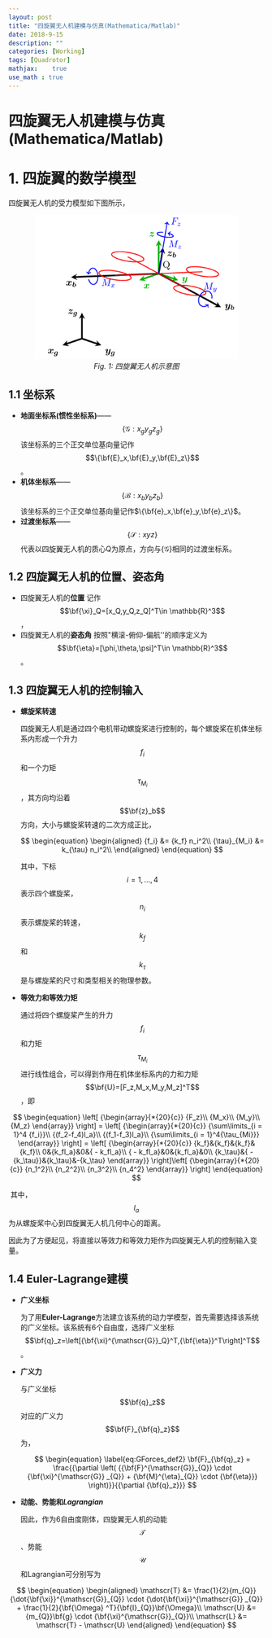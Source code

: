 ```yaml
---
layout: post
title: "四旋翼无人机建模与仿真(Mathematica/Matlab)"
date: 2018-9-15
description: ""
categories: [Working]
tags: [Quadrotor]
mathjax:    true
use_math : true
---
```



# 四旋翼无人机建模与仿真(Mathematica/Matlab)

# 1. 四旋翼的数学模型
四旋翼无人机的受力模型如下图所示，

<p align="center">
	<img src="\media\image\Quad_FM.png" width="400">
    <br>
    <em>Fig. 1: 四旋翼无人机示意图</em>
</p>




## 1.1 坐标系

- **地面坐标系(惯性坐标系)**——$$\{\mathscr{G}:x_{g}y_{g}z_{g}\}$$
   该坐标系的三个正交单位基向量记作$$\{\bf{E}_x,\bf{E}_y,\bf{E}_z\}$$。
- **机体坐标系**——$$\{\mathscr{B}:x_{b}y_{b}z_{b}\}$$
   该坐标系的三个正交单位基向量记作$\{\bf{e}_x,\bf{e}_y,\bf{e}_z\}$。
- **过渡坐标系**——$$\{\mathscr{S}:xyz\}$$
   代表以四旋翼无人机的质心Q为原点，方向与$\{\mathscr{G}\}$相同的过渡坐标系。

## 1.2 四旋翼无人机的位置、姿态角

- 四旋翼无人机的**位置**
    记作$$\bf{\xi}_Q=[x_Q,y_Q,z_Q]^T\in \mathbb{R}^3$$，
- 四旋翼无人机的**姿态角**
   按照"横滚-俯仰-偏航''的顺序定义为$$\bf{\eta}=[\phi,\theta,\psi]^T\in \mathbb{R}^3$$。

## 1.3 四旋翼无人机的控制输入

- **螺旋桨转速**

  四旋翼无人机是通过四个电机带动螺旋桨进行控制的，每个螺旋桨在机体坐标系内形成一个升力$$f_i$$和一个力矩$${\tau} _{M_i}$$，其方向均沿着$$\bf{z}_b$$方向，大小与螺旋桨转速的二次方成正比，

  $$
  \begin{equation}
  \begin{aligned}
  {f_i} &= {k_f} n_i^2\\
  {\tau}_{M_i} &= k_{\tau} n_i^2\\
  \end{aligned}
  \end{equation}
  $$

  其中，下标$$i=1,...,4$$表示四个螺旋桨，$$n_i$$表示螺旋桨的转速，$$k_f$$和$$k_{\tau}$$是与螺旋桨的尺寸和类型相关的物理参数。

- **等效力和等效力矩**

   通过将四个螺旋桨产生的升力$$f_i$$和力矩$${\tau}_{M_i}$$进行线性组合，可以得到作用在机体坐标系内的力和力矩$$\bf{U}=[F_z,M_x,M_y,M_z]^T$$，即

$$
\begin{equation}
\left[ {\begin{array}{*{20}{c}}
	{F_z}\\
	{M_x}\\
	{M_y}\\
	{M_z}
	\end{array}} \right] = \left[ {\begin{array}{*{20}{c}}
	{\sum\limits_{i = 1}^4 {f_i}}\\
	{(f_2-f_4)l_a}\\
	{(f_1-f_3)l_a}\\
	{\sum\limits_{i = 1}^4{\tau_{Mi}}}
	\end{array}} \right] = \left[ {\begin{array}{*{20}{c}}
	{k_f}&{k_f}&{k_f}&{k_f}\\
	0&{k_fl_a}&0&{ - k_fl_a}\\
	{ - k_fl_a}&0&{k_fl_a}&0\\
	{k_\tau}&{ - {k_\tau}}&{k_\tau}&-{k_\tau}
	\end{array}} \right]\left[ {\begin{array}{*{20}{c}}
	{n_1^2}\\
	{n_2^2}\\
	{n_3^2}\\
	{n_4^2}
	\end{array}} \right]
\end{equation}
$$

​	其中，$$l_a$$为从螺旋桨中心到四旋翼无人机几何中心的距离。

​	因此为了方便起见，将直接以等效力和等效力矩作为四旋翼无人机的控制输入变量。

## 1.4 Euler-Lagrange建模

- **广义坐标**

  为了用**Euler-Lagrange**方法建立该系统的动力学模型，首先需要选择该系统的广义坐标。该系统有6个自由度，选择广义坐标$$\bf{q}_z=\left[{\bf{\xi}^{\mathscr{G}}_Q}^T,{\bf{\eta}}^T\right]^T$$。

- **广义力**

  与广义坐标$$\bf{q}_z$$对应的广义力$$\bf{F}_{\bf{q}_z}$$为，

  $$
\begin{equation} \label{eq:GForces_def2}
\bf{F}_{\bf{q}_z} = \frac{{\partial \left( {{\bf{F}^{\mathscr{G}}_{Q}} \cdot {\bf{\xi}^{\mathscr{G}} _{Q}} +  {\bf{M}^{\eta}_{Q}} \cdot {\bf{\eta}}} \right)}}{{\partial {\bf{q}_z}}}
  $$






- **动能、势能和*Lagrangian***

  因此，作为6自由度刚体，四旋翼无人机的动能$$\mathscr{T}$$、势能$$\mathscr{U}$$和Lagrangian可分别写为

$$
\begin{equation}
\begin{aligned}
\mathscr{T} &= \frac{1}{2}{m_{Q}}{\dot{\bf{\xi}}^{\mathscr{G}}_{Q}} \cdot {\dot{\bf{\xi}}^{\mathscr{G}} _{Q}} + \frac{1}{2}{\bf{\Omega} ^T}{\bf{I}_{Q}}\bf{\Omega}\\
\mathscr{U} &= {m_{Q}}\bf{g} \cdot {\bf{\xi}^{\mathscr{G}}_{Q}}\\
\mathscr{L} &= \mathscr{T} - \mathscr{U}
\end{aligned}
\end{equation}
$$


